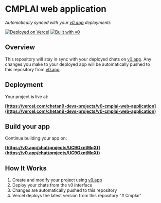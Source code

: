 # CMPLAI web application

*Automatically synced with your [v0.app](https://v0.app) deployments*

[![Deployed on Vercel](https://img.shields.io/badge/Deployed%20on-Vercel-black?style=for-the-badge&logo=vercel)](https://vercel.com/chetan9-devs-projects/v0-cmplai-web-application)
[![Built with v0](https://img.shields.io/badge/Built%20with-v0.app-black?style=for-the-badge)](https://v0.app/chat/projects/UC9OxntMqXt)

## Overview

This repository will stay in sync with your deployed chats on [v0.app](https://v0.app).
Any changes you make to your deployed app will be automatically pushed to this repository from [v0.app](https://v0.app).

## Deployment

Your project is live at:

**[https://vercel.com/chetan9-devs-projects/v0-cmplai-web-application](https://vercel.com/chetan9-devs-projects/v0-cmplai-web-application)**

## Build your app

Continue building your app on:

**[https://v0.app/chat/projects/UC9OxntMqXt](https://v0.app/chat/projects/UC9OxntMqXt)**

## How It Works

1. Create and modify your project using [v0.app](https://v0.app)
2. Deploy your chats from the v0 interface
3. Changes are automatically pushed to this repository
4. Vercel deploys the latest version from this repository
"# Cmplai" 
